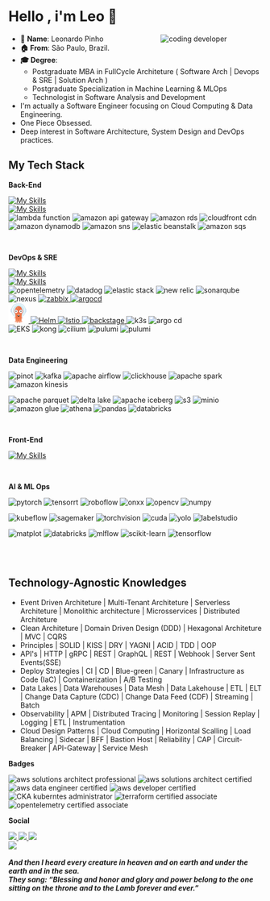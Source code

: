 # Hello , i'm Leo 👋
<img align="right" width="40%" src="./assets/757a4ed3d9e6fdf7dcbbad972bd2e72c.gif" alt="coding developer" />


- 📄 **Name**: Leonardo Pinho
- **🏠 From**: São Paulo, Brazil.
- **🎓 Degree**: 
  - Postgraduate MBA in FullCycle Architeture ( Software Arch | Devops & SRE | Solution Arch )
  - Postgraduate Specialization in Machine Learning & MLOps
  - Technologist in Software Analysis and Development
- I'm actually a Software Engineer focusing on Cloud Computing & Data Engineering.
- One Piece Obsessed.
- Deep interest in Software Architecture, System Design and DevOps practices.
## My Tech Stack

**Back-End**

[![My Skills](https://skillicons.dev/icons?i=golang,java,spring,python,flask,django,nodejs,nestjs,express,fastify&theme=light)]()
<br/>
[![My Skills](https://skillicons.dev/icons?i=rabbitmq,kafka,graphql,redis,mysql,postgresql,dynamodb,mongodb,elasticsearch,cassandra&theme=light)]()
<br/> 
<img alt="lambda function" src="https://cloud-icons.onemodel.app/aws/Architecture-Service-Icons_01312023/Arch_Compute/64/Arch_AWS-Lambda_64.svg" width="46px" height="46px">
<img alt="amazon api gateway" src="https://cloud-icons.onemodel.app/aws/Architecture-Service-Icons_01312023/Arch_App-Integration/Arch_48/Arch_%20Amazon-API-Gateway_48.svg" width="46px" height="46px">
<img alt="amazon rds" src="https://cloud-icons.onemodel.app/aws/Architecture-Service-Icons_01312023/Arch_Database/64/Arch_Amazon-RDS_64.svg" width="46px" height="46px">
<img alt="cloudfront cdn" src="https://cloud-icons.onemodel.app/aws/Architecture-Service-Icons_01312023/Arch_Networking-Content-Delivery/64/Arch_Amazon-CloudFront_64.svg" width="46px" height="46px">
<img alt="amazon dynamodb" src="https://cloud-icons.onemodel.app/aws/Architecture-Service-Icons_01312023/Arch_Database/64/Arch_Amazon-DynamoDB_64.svg" width="46px" height="46px">
<img alt="amazon sns" src="https://cloud-icons.onemodel.app/aws/Architecture-Service-Icons_01312023/Arch_App-Integration/Arch_64/Arch_Amazon-Simple-Notification-Service_64.svg" width="46px" height="46px">
<img alt="elastic beanstalk" src="https://cloud-icons.onemodel.app/aws/Architecture-Service-Icons_01312023/Arch_Compute/64/Arch_AWS-Elastic-Beanstalk_64.svg" width="46px" height="46px">
<img alt="amazon sqs" src="https://cloud-icons.onemodel.app/aws/Architecture-Service-Icons_01312023/Arch_App-Integration/Arch_64/Arch_Amazon-Simple-Queue-Service_64.svg" width="46px" height="46px">
<br/> 

<br/>

**DevOps & SRE**

[![My Skills](https://skillicons.dev/icons?i=aws,docker,kubernetes,grafana,prometheus,nginx,ansible,terraform)]()
<br/>
[![My Skills](https://skillicons.dev/icons?i=cloudflare,gcp,redhat,github,gitlab,jenkins&theme=light)]()
<br/>
<img alt="opentelemetry" src="https://icon.icepanel.io/Technology/svg/OpenTelemetry.svg" height="46px">
<img alt="datadog" src="https://imgix.datadoghq.com/img/about/presskit/logo-v/dd_vertical_white.png" width="46px" height="46px">
<img alt="elastic stack" src="https://cdn.freebiesupply.com/logos/large/2x/elastic-stack-logo-png-transparent.png" width="46px" height="46px">
<img alt="new relic" src="https://okitup.com/wp-content/uploads/2024/07/NewReliclogo2.jpg" height="46px">
<img alt="sonarqube" src="https://rtfm.co.ua/wp-content/uploads/2019/06/sonarqube-logo.png" width="46px" height="46px">
<img alt="nexus" src="https://www.sonatype.com/hubfs/2-2023-Product%20Logos/sonatype-repo-icon.png" width="46px" height="46px">
<a href="https://www.zabbix.com/" target="_blank" rel="noreferrer"> <img src="https://www.vectorlogo.zone/logos/zabbix/zabbix-icon.svg" alt="zabbix" width="40" height="40"/> </a>
<a href="https://www.vaultproject.io/" target="_blank" rel="noreferrer"> <img src="https://www.svgrepo.com/show/448256/vault.svg" alt="argocd" width="40" height="40"/> </a>
<br/>
<a href="https://argoproj.github.io/cd/" target="_blank" rel="noreferrer"> <img src="https://github.com/devicons/devicon/blob/master/icons/argocd/argocd-original.svg" alt="argocd" width="40" height="40"/> </a>
<a href="https://helm.sh/" target="_blank" rel="noreferrer"> <img src="https://www.vectorlogo.zone/logos/helmsh/helmsh-icon.svg" alt="Helm" width="40" height="40"/> </a>
<a href="https://istio.io" target="_blank" rel="noreferrer"> <img src="https://www.vectorlogo.zone/logos/istioio/istioio-icon.svg" alt="Istio" width="40" height="40"/> </a>
<a href="https://backstage.io/" target="_blank" rel="noreferrer"> <img src="https://backstage.io/logo_assets/svg/Icon_Gradient.svg" alt="backstage" width="40" height="40"/> </a>
<img alt="k3s" src="https://blog.zachinachshon.com/assets/images/containers/k3s/k3s-blog-220x230.png" width="46px" height="46px">
<img alt="argo cd" src="https://www.ajfriesen.com/content/images/2021/06/featured-2.png" height="38px">
<br/>
<img src="http://thinkmicroservices.com/img/kubernetes/amazon-eks.png" alt="EKS" width="" height="70"/>
<img alt="kong" src="https://www.svgrepo.com/show/353978/kong-icon.svg" width="38px" height="38px">
<img alt="cilium" src="https://github.com/user-attachments/assets/0a710c60-198e-4e47-be87-301057c26d7b" height="52px">
<img alt="pulumi" src="https://lh3.googleusercontent.com/yOEQ7N4BE6gDtokTzt18shxvAHDli5XhmXPQ7gi7-xF9lihW_sh1NSrJt6LGVMfQcSU866U1TdL-ABjv0cGW=w80-h80" height="52px">
<img alt="pulumi" src="https://blog.spikeseed.cloud/assets/images/posts/2024-01-25-karpenter/header.png" height="38px">
<br/> 

<br/>

**Data Engineering**

<img alt="pinot" src="https://pbs.twimg.com/profile_images/1765011034769678336/2cJ1c1M7_400x400.png" height="38px"> <img alt="kafka" src="https://miro.medium.com/v2/resize:fit:720/format:webp/1*3UxZoSLavhzV_wmGprUnIw.png" height="38px"> <img alt="apache airflow" src="https://icon.icepanel.io/Technology/svg/Apache-Airflow.svg" height="40"/> <img alt="clickhouse" src="https://clickhouse.com/_next/static/media/logo-full.ac8102d5.svg" height="30px"> <img alt="apache spark" src="https://i0.wp.com/blog.dsacademy.com.br/wp-content/uploads/2023/06/Apache-Spark-logo.png?w=1200&ssl=1" height="40"/> <img alt="amazon kinesis" src="https://cloud-icons.onemodel.app/aws/Architecture-Service-Icons_01312023/Arch_Analytics/Arch_64/Arch_Amazon-Kinesis_64.svg" height="46">

<img alt="apache parquet" src="https://miro.medium.com/v2/resize:fit:640/format:webp/1*HxiCknjNWjwy5yGV6frukw.png" height="40"> <img alt="delta lake" src="https://www.databricks.com/wp-content/uploads/2019/09/delta-lake-logo.png" height="40"/> <img alt="apache iceberg" src="https://www.dremio.com/wp-content/uploads/2021/06/iceberg-logo-with-name.png" height="40">  <img alt="s3" src="https://cloud-icons.onemodel.app/aws/Architecture-Service-Icons_01312023/Arch_Storage/64/Arch_Amazon-Simple-Storage-Service_64.svg" height="46"> <img alt="minio" src="https://artifacthub.io/image/aec2a822-2a3f-41a6-8a71-57c5d75d011e@3x" height="40"> <img alt="amazon glue" src="https://cloud-icons.onemodel.app/aws/Architecture-Service-Icons_01312023/Arch_Analytics/Arch_64/Arch_AWS-Glue_64.svg" height="46">  <img alt="athena" src="https://cloud-icons.onemodel.app/aws/Architecture-Service-Icons_01312023/Arch_Analytics/Arch_64/Arch_Amazon-Athena_64.svg" height="46"> <img alt="pandas" src="https://miro.medium.com/v2/resize:fit:770/1*pJnfAWcDbz7qnQr7at3jkw.png" height="35">  <img alt="databricks" src="https://upload.wikimedia.org/wikipedia/commons/archive/6/63/20230109143553%21Databricks_Logo.png" height="45">
<br/> 

<br/>

**Front-End**

[//]: # (![alt text]&#40;./assets/icons/nextjs/nextjs-original-wordmark.svg "Logo Title Text 1"&#41;)
[![My Skills](https://skillicons.dev/icons?i=ts,html,css,tailwind,react,next)]()
<br/> 

<br/>

**AI & ML Ops**

<img alt="pytorch" src="https://icon.icepanel.io/Technology/svg/PyTorch.svg" height="32"> <img alt="tensorrt" src="https://docscontent.nvidia.com/dims4/default/31e9ab4/2147483647/strip/true/crop/980x552+105+0/resize/1000x563!/quality/90/?url=https%3A%2F%2Fk3-prod-nvidia-docs.s3.us-west-2.amazonaws.com%2Fbrightspot%2F1e%2Fcb%2F053bae0a4f15a0672037a721be67%2Ftensorrt-logo.png" height="32"> <img alt="roboflow" src="https://d7umqicpi7263.cloudfront.net/img/product/8305253e-2066-4396-9e9a-f0f9b97e75b9.png" height="32"> <img alt="onxx" src="https://miro.medium.com/v2/resize:fit:1200/1*B2T8bycSeIhPFooIwGf8fw.png" height="48"> <img alt="opencv" src="https://upload.wikimedia.org/wikipedia/commons/thumb/d/d2/OpenCV_logo_black.svg/1200px-OpenCV_logo_black.svg.png" height="48"> <img alt="numpy" src="https://icon.icepanel.io/Technology/svg/NumPy.svg" height="48"> 

<img alt="kubeflow" src="https://user-images.githubusercontent.com/5319646/37641015-10cb00f6-2c53-11e8-9195-65f2dbc60955.jpg" height="45"> <img alt="sagemaker" src="https://cloud-icons.onemodel.app/aws/Architecture-Service-Icons_01312023/Arch_Machine-Learning/64/Arch_Amazon-SageMaker_64.svg" height="45"> <img alt="torchvision" src="https://torch.mlverse.org/css/images/hex/torchvision.png" height="45"> <img alt="cuda" src="https://www.incredibuild.com/wp-content/uploads/2021/03/Asset-1901-1.png" height="45"> <img alt="yolo" src="https://i2.wp.com/miro.medium.com/v2/resize:fit:669/1*j25XlCGyVIqwk-c6BQMo_g.png?w=535&resize=535,276&ssl=1" height="45"> <img alt="labelstudio" src="https://labelstud.io/og-image.png" height="45">

<img alt="matplot" src="https://miro.medium.com/v2/resize:fit:952/1*trEHx4IunHP5eElPXFlA8w.jpeg" height="35"> <img alt="databricks" src="https://upload.wikimedia.org/wikipedia/commons/archive/6/63/20230109143553%21Databricks_Logo.png" height="45"> <img alt="mlflow" src="https://www.bigdatawire.com/wp-content/uploads/2018/06/MLflow-logo-768x435.png" height="48">
<img alt="scikit-learn" src="https://upload.wikimedia.org/wikipedia/commons/thumb/0/05/Scikit_learn_logo_small.svg/1200px-Scikit_learn_logo_small.svg.png" height="45"> <img alt="tensorflow" src="https://www.techcentral.ie/wp-content/uploads/2017/08/TensorFlow_logo_web.jpg" height="45">

<br/> 

<br/>

## Technology-Agnostic Knowledges

- Event Driven Architeture | Multi-Tenant Architeture | Serverless Architeture | Monolithic architecture | Microsservices | Distributed Architeture
- Clean Architeture | Domain Driven Design (DDD) | Hexagonal Architeture | MVC | CQRS
- Principles | SOLID | KISS | DRY | YAGNI | ACID  | TDD | OOP
- API's | HTTP | gRPC | REST | GraphQL | REST | Webhook | Server Sent Events(SSE)
- Deploy Strategies | CI | CD | Blue-green | Canary | Infrastructure as Code (IaC) | Containerization | A/B Testing
- Data Lakes | Data Warehouses | Data Mesh | Data Lakehouse | ETL | ELT | Change Data Capture (CDC) | Change Data Feed (CDF) | Streaming | Batch
- Observability | APM | Distributed Tracing | Monitoring | Session Replay | Logging | ETL | Instrumentation
- Cloud Design Patterns | Cloud Computing | Horizontal Scalling | Load Balancing | Sidecar | BFF | Bastion Host | Reliability | CAP | Circuit-Breaker | API-Gateway | Service Mesh

**Badges**

<img alt="aws solutions architect professional" src="https://images.credly.com/size/680x680/images/2d84e428-9078-49b6-a804-13c15383d0de/image.png" height="140px"> <img alt="aws solutions architect certified" src="https://images.credly.com/size/340x340/images/0e284c3f-5164-4b21-8660-0d84737941bc/image.png" height="140px"> 
<img alt="aws data engineer certified" src="https://images.credly.com/size/680x680/images/e5c85d7f-4e50-431e-b5af-fa9d9b0596e7/image.png" height="140px"> <img alt="aws developer certified" src="https://images.credly.com/size/680x680/images/b9feab85-1a43-4f6c-99a5-631b88d5461b/image.png" height="140px">  
<img alt="CKA kuberntes administrator" src="https://images.credly.com/size/340x340/images/8b8ed108-e77d-4396-ac59-2504583b9d54/cka_from_cncfsite__281_29.png" height="140px"> <img alt="terraform certified associate" src="https://images.credly.com/size/680x680/images/0dc62494-dc94-469a-83af-e35309f27356/blob" height="140px">
<img alt="opentelemetry certified associate" src="https://images.credly.com/size/680x680/images/3d3f7131-83a4-4427-8a68-150ca90bcc23/blob" height="140px">

**Social**

<div>
    <a target='_blank' href="https://www.linkedin.com/in/leonardo-pinho-09429b262/">
        <img src="https://img.shields.io/badge/LinkedIn-0077B5?style=for-the-badge&logo=linkedin&logoColor=white">
    </a>
    <a target='_blank' href="https://discord.com/users/206650261173829642">
        <img src="https://img.shields.io/badge/Discord-%235865F2.svg?style=for-the-badge&logo=discord&logoColor=white">
    </a>
    <a target='_blank' href="https://gitlab.com/leothenardo">
        <img src="https://img.shields.io/badge/Gitlab-FF7D19.svg?style=for-the-badge&logo=gitlab&logoColor=white">
    </a>
</div>
<img src="https://github-readme-stats.vercel.app/api/top-langs/?username=leo-the-nardo&hide=html,powershell,shell,css&size_weight=0.03&count_weight=0&langs_count=5&layout=compact&theme=default">

___And then I heard every creature in heaven and on earth and under the earth and in the sea.   
They sang: “Blessing and honor and glory and power belong to the one sitting on the throne and to the Lamb forever and ever.”___
